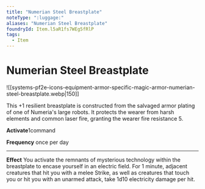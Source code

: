 ```yaml
---
title: "Numerian Steel Breastplate"
noteType: ":luggage:"
aliases: "Numerian Steel Breastplate"
foundryId: Item.l5aR1fs7WEg5fRlP
tags:
  - Item
---
```


# Numerian Steel Breastplate
![[systems-pf2e-icons-equipment-armor-specific-magic-armor-numerian-steel-breastplate.webp|150]]

This +1 resilient breastplate is constructed from the salvaged armor plating of one of Numeria's large robots. It protects the wearer from harsh elements and common laser fire, granting the wearer fire resistance 5.

**Activate**1command

**Frequency** once per day

* * *

**Effect** You activate the remnants of mysterious technology within the breastplate to encase yourself in an electric field. For 1 minute, adjacent creatures that hit you with a melee Strike, as well as creatures that touch you or hit you with an unarmed attack, take 1d10 electricity damage per hit.
